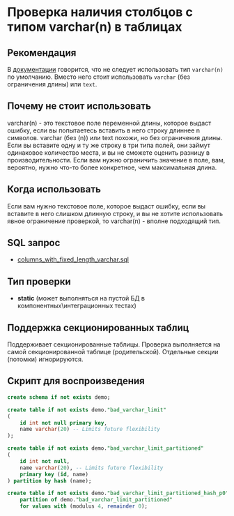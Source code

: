 # Проверка наличия столбцов с типом varchar(n) в таблицах

## Рекомендация
В [документации](https://wiki.postgresql.org/wiki/Don%27t_Do_This#Don.27t_use_varchar.28n.29_by_default) говорится, что не следует использовать тип `varchar(n)` по умолчанию. Вместо него стоит использовать `varchar` (без ограничения длины) или `text`.
## Почему не стоит использовать

varchar(n) - это текстовое поле переменной длины, которое выдаст ошибку, если вы попытаетесь вставить в него строку длиннее n символов.
varchar (без (n)) или text похожи, но без ограничения длины. Если вы вставите одну и ту же строку в три типа полей, они займут одинаковое количество места, и вы не сможете оценить разницу в производительности.
Если вам нужно ограничить значение в поле, вам, вероятно, нужно что-то более конкретное, чем максимальная длина.

## Когда использовать

Если вам нужно текстовое поле, которое выдаст ошибку, если вы вставите в него слишком длинную строку, и вы не хотите использовать явное ограничение проверкой, то varchar(n) - вполне подходящий тип.

## SQL запрос

- [columns_with_fixed_length_varchar.sql](https://github.com/mfvanek/pg-index-health-sql/blob/master/sql/columns_with_fixed_length_varchar.sql)

## Тип проверки

- **static** (может выполняться на пустой БД в компонентных\интеграционных тестах)

## Поддержка секционированных таблиц

Поддерживает секционированные таблицы.
Проверка выполняется на самой секционированной таблице (родительской). Отдельные секции (потомки) игнорируются.

## Скрипт для воспроизведения

```sql
create schema if not exists demo;

create table if not exists demo."bad_varchar_limit"
(
    id int not null primary key,
    name varchar(20) -- Limits future flexibility
);

create table if not exists demo."bad_varchar_limit_partitioned"
(
    id int not null,
    name varchar(20), -- Limits future flexibility
    primary key (id, name)
) partition by hash (name);

create table if not exists demo."bad_varchar_limit_partitioned_hash_p0"
    partition of demo."bad_varchar_limit_partitioned"
    for values with (modulus 4, remainder 0);
```
